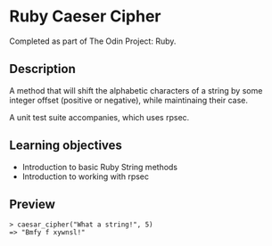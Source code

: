 # Ruby Caeser Cipher

Completed as part of The Odin Project: Ruby.

## Description

A method that will shift the alphabetic characters of a string by some integer offset (positive or negative), while maintinaing their case.

A unit test suite accompanies, which uses rpsec.

## Learning objectives

- Introduction to basic Ruby String methods
- Introduction to working with rpsec

## Preview

```
> caesar_cipher("What a string!", 5)
=> "Bmfy f xywnsl!"
```